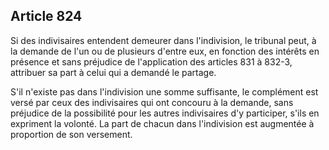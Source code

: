 Article 824
----
Si des indivisaires entendent demeurer dans l'indivision, le tribunal peut, à la
demande de l'un ou de plusieurs d'entre eux, en fonction des intérêts en
présence et sans préjudice de l'application des articles 831 à 832-3, attribuer
sa part à celui qui a demandé le partage.

S'il n'existe pas dans l'indivision une somme suffisante, le complément est
versé par ceux des indivisaires qui ont concouru à la demande, sans préjudice de
la possibilité pour les autres indivisaires d'y participer, s'ils en expriment
la volonté. La part de chacun dans l'indivision est augmentée à proportion de
son versement.
